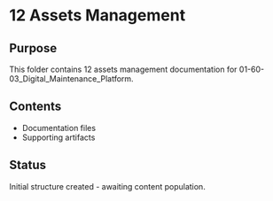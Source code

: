 # 12 Assets Management

## Purpose
This folder contains 12 assets management documentation for 01-60-03_Digital_Maintenance_Platform.

## Contents
- Documentation files
- Supporting artifacts

## Status
Initial structure created - awaiting content population.
